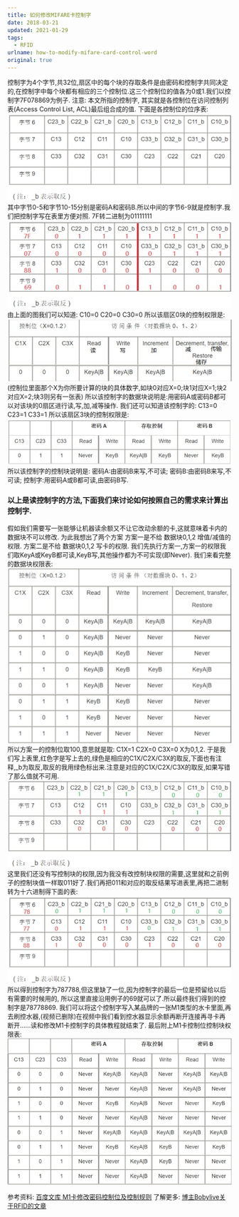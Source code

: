```yaml
---
title: 如何修改MIFARE卡控制字
date: 2018-03-21
updated: 2021-01-29
tags:
  - RFID
urlname: how-to-modify-mifare-card-control-word
original: true
---
```

控制字为4个字节,共32位,扇区中的每个块的存取条件是由密码和控制字共同决定的,在控制字中每个块都有相应的三个控制位.这三个控制位的值各为0或1.我们以控制字7F078869为例子.<!--more-->
注意: 本文所指的控制字, 其实就是各控制位在访问控制列表(Access Control List, ACL)最后组合成的值.
下面是各控制位的位序表:
![控制位位序表0](/picture/20180321-0.jpg)
其中字节0-5和字节10-15分别是密码A和密码B.所以中间的字节6-9就是控制字.我们把控制字写在表里方便对照.
7F转二进制为01111111
![控制位位序表1](/picture/20180321-1.jpg)
由上面的图我们可以知道:
C10=0
C20=0
C30=0
所以该扇区0块的控制权限是:
![控制位权限表0](/picture/20180321-2.jpg)
(控制位里面那个X为你所要计算的块的具体数字,如块0对应X=0;块1对应X=1;块2对应X=2;块3则另有一张表)
所以该控制字的数据块说明是:用密码A或密码B都可以对该块的0扇区进行读,写,加,减等操作.
我们还可以知道该控制字的:
C13=0
C23=1
C33=1
所以该扇区3块的控制权限是:
![控制位权限表1](/picture/20180321-3.jpg)
所以该控制字的控制块说明是:
密码A:由密码B来写,不可读;
密码B:由密码B来写,不可读;
控制字:用密码A或B都可读,由密码B写.
### 以上是读控制字的方法,下面我们来讨论如何按照自己的需求来计算出控制字.
假如我们需要写一张能够让机器读余额又不让它改动余额的卡,这就意味着卡内的数据块不可以修改.
为此我想出了两个方案
方案一是不给 数据块0,1,2 增值/减值的权限.
方案二是不给 数据块0,1,2 写卡的权限.
我们先执行方案一,方案一的权限我们取KeyA或KeyB都可读,KeyB写,其他操作都为不可实现(即Never).
我们来看完整的数据块权限表:
![M1卡控制位数据块权限表](/picture/20180321-4.jpg)
所以方案一的控制位取100,意思就是取:
C1X=1
C2X=0
C3X=0
X为0,1,2.
于是我们写上表里,红色字是写上去的,绿色是相应的C1X/C2X/C3X的取反,下面也有注释,_b为取反,取反的我用绿色标出来.注意是对应的C1X/C2X/C3X的取反,如果写错了那么值就不可用.
![方案一数据块0](/picture/20180321-5.jpg)
这里我们还没有写控制块的权限,因为我没有改控制块权限的需要,这里就和之前例子的控制块值一样取011好了.我们再把011和对应的取反结果写进表里,再把二进制转为十六进制得下面的表:
![方案一数据块1](/picture/20180321-6.jpg)
所以得到控制字为787788,但这里缺了一位,因为控制字的最后一位是预留给以后有需要的时候用的,
所以这里直接沿用例子的69就可以了.所以最终我们得到的控制字是78778869.
我们可以将这个控制字写入某品牌的一张M1类型的水卡里面,再去刷控水器,(视频已删除)在视频中我们看到控水器显示余额再断开连接再寻卡再断开......读和修改M1卡控制字的具体教程就结束了.
最后附上M1卡控制位控制块权限表:
![M1卡控制位控制块权限表](/picture/20180321-7.jpg)

参考资料:
[百度文库 M1卡修改密码控制位及控制规则](https://wenku.baidu.com/view/76afde36312b3169a451a4e6.html)
了解更多:
[博主Bobylive关于RFID的文章](https://bobylive.com/tag/RFID/)
